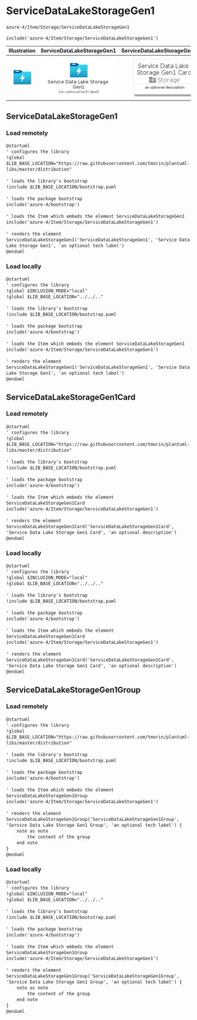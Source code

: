 # ServiceDataLakeStorageGen1


```text
azure-4/Item/Storage/ServiceDataLakeStorageGen1
```

```text
include('azure-4/Item/Storage/ServiceDataLakeStorageGen1')
```



| Illustration | ServiceDataLakeStorageGen1 | ServiceDataLakeStorageGen1Card | ServiceDataLakeStorageGen1Group |
| :---: | :---: | :---: | :---: |
| ![illustration for Illustration](../../../azure-4/Item/Storage/ServiceDataLakeStorageGen1.png) | ![illustration for ServiceDataLakeStorageGen1](../../../azure-4/Item/Storage/ServiceDataLakeStorageGen1.Local.png) | ![illustration for ServiceDataLakeStorageGen1Card](../../../azure-4/Item/Storage/ServiceDataLakeStorageGen1Card.Local.png) | ![illustration for ServiceDataLakeStorageGen1Group](../../../azure-4/Item/Storage/ServiceDataLakeStorageGen1Group.Local.png) |




## ServiceDataLakeStorageGen1

### Load remotely
```plantuml
@startuml
' configures the library
!global $LIB_BASE_LOCATION="https://raw.githubusercontent.com/tmorin/plantuml-libs/master/distribution"

' loads the library's bootstrap
!include $LIB_BASE_LOCATION/bootstrap.puml

' loads the package bootstrap
include('azure-4/bootstrap')

' loads the Item which embeds the element ServiceDataLakeStorageGen1
include('azure-4/Item/Storage/ServiceDataLakeStorageGen1')

' renders the element
ServiceDataLakeStorageGen1('ServiceDataLakeStorageGen1', 'Service Data Lake Storage Gen1', 'an optional tech label')
@enduml
```

### Load locally
```plantuml
@startuml
' configures the library
!global $INCLUSION_MODE="local"
!global $LIB_BASE_LOCATION="../../.."

' loads the library's bootstrap
!include $LIB_BASE_LOCATION/bootstrap.puml

' loads the package bootstrap
include('azure-4/bootstrap')

' loads the Item which embeds the element ServiceDataLakeStorageGen1
include('azure-4/Item/Storage/ServiceDataLakeStorageGen1')

' renders the element
ServiceDataLakeStorageGen1('ServiceDataLakeStorageGen1', 'Service Data Lake Storage Gen1', 'an optional tech label')
@enduml
```

## ServiceDataLakeStorageGen1Card

### Load remotely
```plantuml
@startuml
' configures the library
!global $LIB_BASE_LOCATION="https://raw.githubusercontent.com/tmorin/plantuml-libs/master/distribution"

' loads the library's bootstrap
!include $LIB_BASE_LOCATION/bootstrap.puml

' loads the package bootstrap
include('azure-4/bootstrap')

' loads the Item which embeds the element ServiceDataLakeStorageGen1Card
include('azure-4/Item/Storage/ServiceDataLakeStorageGen1')

' renders the element
ServiceDataLakeStorageGen1Card('ServiceDataLakeStorageGen1Card', 'Service Data Lake Storage Gen1 Card', 'an optional description')
@enduml
```

### Load locally
```plantuml
@startuml
' configures the library
!global $INCLUSION_MODE="local"
!global $LIB_BASE_LOCATION="../../.."

' loads the library's bootstrap
!include $LIB_BASE_LOCATION/bootstrap.puml

' loads the package bootstrap
include('azure-4/bootstrap')

' loads the Item which embeds the element ServiceDataLakeStorageGen1Card
include('azure-4/Item/Storage/ServiceDataLakeStorageGen1')

' renders the element
ServiceDataLakeStorageGen1Card('ServiceDataLakeStorageGen1Card', 'Service Data Lake Storage Gen1 Card', 'an optional description')
@enduml
```

## ServiceDataLakeStorageGen1Group

### Load remotely
```plantuml
@startuml
' configures the library
!global $LIB_BASE_LOCATION="https://raw.githubusercontent.com/tmorin/plantuml-libs/master/distribution"

' loads the library's bootstrap
!include $LIB_BASE_LOCATION/bootstrap.puml

' loads the package bootstrap
include('azure-4/bootstrap')

' loads the Item which embeds the element ServiceDataLakeStorageGen1Group
include('azure-4/Item/Storage/ServiceDataLakeStorageGen1')

' renders the element
ServiceDataLakeStorageGen1Group('ServiceDataLakeStorageGen1Group', 'Service Data Lake Storage Gen1 Group', 'an optional tech label') {
    note as note
        the content of the group
    end note
}
@enduml
```

### Load locally
```plantuml
@startuml
' configures the library
!global $INCLUSION_MODE="local"
!global $LIB_BASE_LOCATION="../../.."

' loads the library's bootstrap
!include $LIB_BASE_LOCATION/bootstrap.puml

' loads the package bootstrap
include('azure-4/bootstrap')

' loads the Item which embeds the element ServiceDataLakeStorageGen1Group
include('azure-4/Item/Storage/ServiceDataLakeStorageGen1')

' renders the element
ServiceDataLakeStorageGen1Group('ServiceDataLakeStorageGen1Group', 'Service Data Lake Storage Gen1 Group', 'an optional tech label') {
    note as note
        the content of the group
    end note
}
@enduml
```


